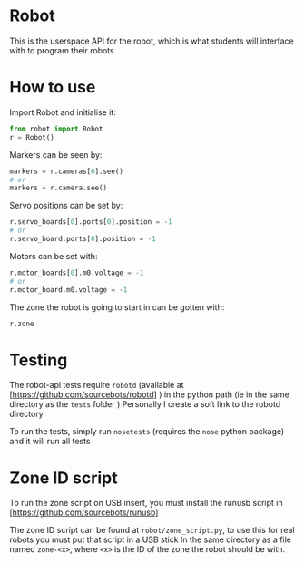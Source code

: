 # Robot

This is the userspace API for the robot, which is what students will interface with to program their robots

# How to use

Import Robot and initialise it:
``` python
from robot import Robot
r = Robot()
```

Markers can be seen by:

``` python
markers = r.cameras[0].see()
# or
markers = r.camera.see()
```

Servo positions can be set by:

``` python
r.servo_boards[0].ports[0].position = -1
# or
r.servo_board.ports[0].position = -1
```

Motors can be set with:

``` python
r.motor_boards[0].m0.voltage = -1
# or
r.motor_board.m0.voltage = -1
```

The zone the robot is going to start in can be gotten with:

``` python
r.zone
```

# Testing

The robot-api tests require `robotd` (available at [https://github.com/sourcebots/robotd] ) in the python path (ie in the same directory as the `tests` folder ) Personally I create a soft link to the robotd directory

To run the tests, simply run `nosetests` (requires the `nose` python package) and it will run all tests


# Zone ID script

To run the zone script on USB insert, you must install the runusb script in [https://github.com/sourcebots/runusb]

The zone ID script can be found at `robot/zone_script.py`, to use this for real robots you must put that script in a USB stick
In the same directory as a file named `zone-<x>`, where `<x>` is the ID of the zone the robot should be with.
